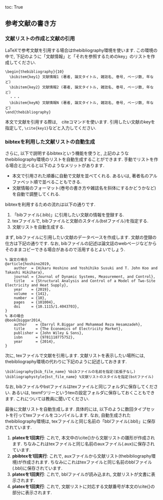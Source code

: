 toc: True



## 参考文献の書き方

### 文献リストの作成と文献の引用

LaTeXで参考文献を引用する場合はthebibliography環境を使います.
この環境の中で, 下記のように「文献情報」と「それを参照するためのkey」のリストを作成してください. 

    \begin{thebibliography}{10}
      \bibitem{key1} 文献情報1 (著者, 論文タイトル, 雑誌名, 巻号, ページ数, 年など)
      \bibitem{key2} 文献情報2 (著者, 論文タイトル, 雑誌名, 巻号, ページ数, 年など) 
      ・・・
      \bibitem{keyN} 文献情報N (著者, 論文タイトル, 雑誌名, 巻号, ページ数, 年など) 
    \end{thebibliography}

本文で文献を引用する際は,　citeコマンドを使います. 引用したい文献のkeyを指定して, `\cite{key1}`などと入力してください. 

### bibtexを利用した文献リストの自動生成

さらに, 以下で説明するbibtexという機能を使うと, 上記のようなthebibliography環境のリストを自動生成することができます. 手動でリストを作る場合と比べると以下のようなメリットがあります.

- 本文で引用された順番に自動で文献を並べてくれる. あるいは, 著者名のアルファベット順で並べることもできる. 
- 文献情報のフォーマット(巻号の書き方や雑誌名を斜体にするかどうかなど)を自動で調整してくれる. 

bibtexを利用するための流れは以下の通りです.

1. 「bibファイル(.bib)」に引用したい文献の情報を登録する.
1.  texファイルで, bibファイルと文献のスタイル(bstファイル)を指定する.
1.  文献リストを自動生成する.

まず, bibファイルに引用したい文献のデータベースを作成します. 文献の登録の仕方は下記の通りです. 
なお, bibファイルの記述は論文誌のwebページなどからそのままコピーできる場合があるので活用するとよいでしょう. 

    % 論文の場合
    @article{hoshino2019,
        author  = {Hikaru Hoshino and Yoshihiko Susuki and T. John Koo and Takashi Hikihara},
        journal = {Journal of Dynamic Systems, Measurement, and Control},
        title   = {Structural Analysis and Control of a Model of Two-Site Electricity and Heat Supply},
        year    = {2019},
        volume  = {141},
        number  = {10},
        pages   = {101004},
        doi     = {10.1115/1.4043703},
    }
    % 本の場合
    @book{biggar2014,
        author    = {Darryl R.Biggar and Mohammad Reza Hesamzadeh},
        title     = {The Economics of Electricity Market},
        publisher = {John Wiley & Sons},
        isbn      = {9781118775752},
        year      = {2014},
    }



次に, texファイルで文献を引用します. 文献リストを表示したい場所には, thebibliography環境の代わりに下記のように記述しておきます. 

    \bibliography{bib_file_name} %bibファイルの名前を指定(拡張子なし)
    \bibliographystyle{bst_file_name} %文献リストのスタイルを指定(bstファイル)

なお, bibファイルやbstファイルはtexファイルと同じフォルダに保存してください. あるいは, texmfツリーというtexの設定フォルダに保存しておくこともできます. これについては教員に聞いてください. 

最後に文献リストを自動生成します. 具体的には, 以下のように数回タイプセットを行ってtexファイルをコンパイルします. なお, 自動生成されたthebibliography環境は, texファイルと同じ名前の「bblファイル(.bbl)」に保存されています. 

1. **platexを1回実行**: これで, 本文中の\cite{}から文献リストの雛形が作成されます. ちなみこれはtexファイルと同じ名前のauxファイル(.aux)に保存されています. 
1. **pbibtexを1回実行**: これで, auxファイルから文献リスト(thebibliography環境)が作成されます. ちなみにこれはtexファイルと同じ名前のbblファイル(.bbl)に保存されています. 
1. **platexを1回実行**: これで, bblファイルが読み込まれ, 文献リストが文書に表示されます. 
1. **platexを1回実行**: これで, 文献リストに対応する文献番号が本文の\cite{}の部分に表示されます. 
